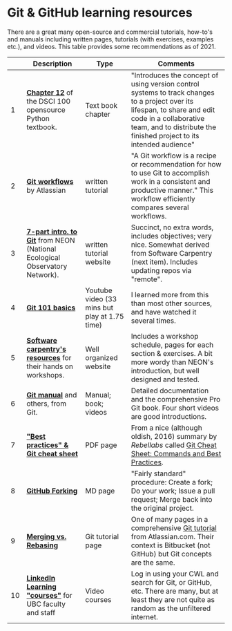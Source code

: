# Git & GitHub learning resources

There are a great many open-source and commercial tutorials, how-to's and manuals including written pages, tutorials (with exercises, examples etc.), and videos. This table provides some recommendations as of 2021.

||Description|Type|Comments|
|---|---|---|---|
|1|**[Chapter 12](https://python.datasciencebook.ca/version-control.html)** of the DSCI 100 opensource Python textbook.|Text book chapter|"Introduces the concept of using version control systems to track changes to a project over its lifespan, to share and edit code in a collaborative team, and to distribute the finished project to its intended audience"|
|2|**[Git workflows](https://www.atlassian.com/git/tutorials/comparing-workflows)** by Atlassian|written tutorial|"A Git workflow is a recipe or recommendation for how to use Git to accomplish work in a consistent and productive manner." This workflow efficiently compares several workflows.|
|3|**[7-part intro. to Git](https://www.neonscience.org/version-control-git-series)** from NEON (National Ecological Observatory Network).|written tutorial website|Succinct, no extra words, includes objectives; very nice. Somewhat derived from Software Carpentry (next item). Includes updating repos via "remote".|
|4|**[Git 101 basics](https://www.youtube.com/watch?v=WBg9mlpzEYU)**|Youtube video (33 mins but play at 1.75 time)|I learned more from this than most other sources, and have watched it several times.|
|5|**[Software carpentry's resources](https://swcarpentry.github.io/git-novice/)** for their hands on workshops.|Well organized website|Includes a workshop schedule, pages for each section & exercises. A bit more wordy than NEON's introduction, but well designed and tested.|
|6|**[Git manual](https://git-scm.com/doc)** and others, from Git.|Manual; book; videos|Detailed documentation and the comprehensive Pro Git book. Four short videos are good introductions.|
|7|**["Best practices" & Git cheat sheet](https://www.jrebel.com/system/files/git-cheat-sheet.pdf)**|PDF page|From a nice (although oldish, 2016) summary by _Rebellabs_ called [Git Cheat Sheet: Commands and Best Practices](https://www.jrebel.com/blog/git-cheat-sheet).|
|8|**[GitHub Forking](https://gist.github.com/Chaser324/ce0505fbed06b947d962)**|MD page|"Fairly standard" procedure: Create a fork; Do your work; Issue a pull request; Merge back into the original project.|
|9|**[Merging vs. Rebasing](https://www.atlassian.com/git/tutorials/merging-vs-rebasing)**|Git tutorial page|One of many pages in a comprehensive [Git tutorial](https://www.atlassian.com/git/tutorials) from Atlassian.com. Their context is Bitbucket (not GitHub) but Git concepts are the same.|
|10|**[LinkedIn Learning "courses"](https://linkedinlearning.ubc.ca)** for UBC faculty and staff|Video courses|Log in using your CWL and search for Git, or GitHub, etc. There are many, but at least they are not quite as random as the unfiltered internet.|
